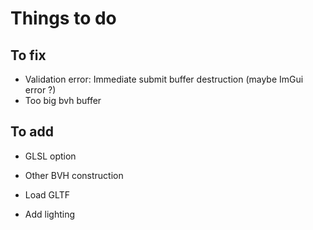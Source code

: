 # Things to do

## To fix

- Validation error: Immediate submit buffer destruction (maybe ImGui error ?)
- Too big bvh buffer

## To add

- GLSL option

- Other BVH construction
- Load GLTF
- Add lighting